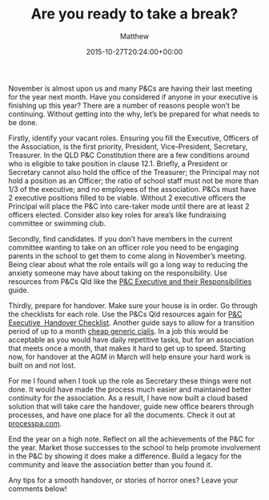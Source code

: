 ﻿---
id: 211
title: Are you ready to take a break?
date: 2015-10-27T20:24:00+00:00
author: Matthew
layout: post
guid: https://pandconline.wordpress.com/?p=131
permalink: /ExecutiveMatters/are-you-ready-to-take-a-break/
---
November is almost upon us and many P&Cs are having their last meeting for the year next month. Have you considered if anyone in your executive is finishing up this year? There are a number of reasons people won’t be continuing. Without getting into the why, let’s be prepared for what needs to be done. 

Firstly, identify your vacant roles. Ensuring you fill the Executive, Officers of the Association, is the first priority, President, Vice-President, Secretary, Treasurer. In the QLD P&C Constitution there are a few conditions around who is eligible to take position in clause 12.1. Briefly, a President or Secretary cannot also hold the office of the Treasurer; the Principal may not hold a position as an Officer; the ratio of school staff must not be more than 1/3 of the executive; and no employees of the association. P&Cs must have 2 executive positions filled to be viable. Without 2 executive officers the Principal will place the P&C into care-taker mode until there are at least 2 officers elected. Consider also key roles for area’s like fundraising committee or swimming club. 

Secondly, find candidates. If you don’t have members in the current committee wanting to take on an officer role you need to be engaging parents in the school to get them to come along in November’s meeting. Being clear about what the role entails will go a long way to reducing the anxiety someone may have about taking on the responsibility. Use resources from P&Cs Qld like the [P&C Executive and their Responsibilities](http://www.pandcsqld.com.au/documents/2013/11/pc-executive-and-their-responsibilities.pdf) guide. 

Thirdly, prepare for handover. Make sure your house is in order. Go through the checklists for each role. Use the P&Cs Qld resources again for [P&C Executive&nbsp; Handover Checklist](http://www.pandcsqld.com.au/documents/2014/10/pc-executive-handover-checklist.pdf). Another guide says to allow for a transition period of up to a month [cheap generic cialis](http://biturlz.com/CzB8Dwm). In a job this would be acceptable as you would have daily repetitive tasks, but for an association that meets once a month, that makes it hard to get up to speed. Starting now, for handover at the AGM in March will help ensure your hard work is built on and not lost. 

For me I found when I took up the role as Secretary these things were not done. It would have made the process much easier and maintained better continuity for the association. As a result, I have now built a cloud based solution that will take care the handover, guide new office bearers through processes, and have one place for all the documents. Check it out at [processpa.com](http://processpa.com/). 

End the year on a high note. Reflect on all the achievements of the P&C for the year. Market those successes to the school to help promote involvement in the P&C by showing it does make a difference. Build a legacy for the community and leave the association better than you found it. 

Any tips for a smooth handover, or stories of horror ones? Leave your comments below!
